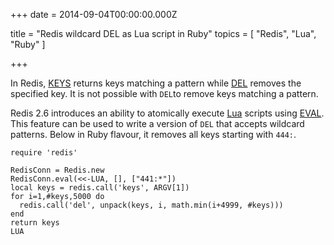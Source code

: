 
+++
date = 2014-09-04T00:00:00.000Z


title = "Redis wildcard DEL as Lua script in Ruby"
topics = [ "Redis", "Lua", "Ruby" ]

+++

In Redis, [KEYS][1] returns keys matching a pattern while [DEL][2] removes the
specified key. It is not possible with `DEL`to remove keys matching a pattern.

Redis 2.6 introduces an ability to atomically execute [Lua][3] scripts using
[EVAL][4]. This feature can be used to write a version of `DEL` that accepts
wildcard patterns. Below in Ruby flavour, it removes all keys starting with
`444:`.

```
require 'redis'

RedisConn = Redis.new
RedisConn.eval(<<-LUA, [], ["441:*"])
local keys = redis.call('keys', ARGV[1])
for i=1,#keys,5000 do
  redis.call('del', unpack(keys, i, math.min(i+4999, #keys)))
end
return keys
LUA
```


[1]: http://redis.io/commands/keys
[2]: http://redis.io/commands/del
[3]: http://www.lua.org/
[4]: http://redis.io/commands/eval
